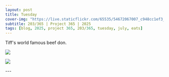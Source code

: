 ```yaml
---
layout: post
title: Tuesday
cover-img: "https://live.staticflickr.com/65535/54672067007_c948cc1ef3_h.jpg"
subtitle: 203/365 | Project 365 | 2025
tags: [blog, 2025, project 365, 203/365, tuesday, july, eats]
---
```

<style>
  .intro-header.big-img {
    background-position:center; 
  }
</style>
Tiff's world famous beef don.
<p class="post-img-wrap">
  <img src="https://live.staticflickr.com/65535/54672067007_c948cc1ef3_h.jpg">
</p>
<p class="post-img-wrap">
  <img src="https://live.staticflickr.com/65535/54673138764_94f061ee12_h.jpg">
</p>
---

